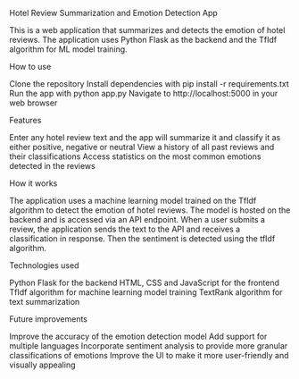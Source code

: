 Hotel Review Summarization and Emotion Detection App

This is a web application that summarizes and detects the emotion of hotel reviews. The application uses Python Flask as the backend and the TfIdf algorithm for ML model training.

How to use

Clone the repository
Install dependencies with pip install -r requirements.txt
Run the app with python app.py
Navigate to http://localhost:5000 in your web browser

Features

Enter any hotel review text and the app will summarize it and classify it as either positive, negative or neutral
View a history of all past reviews and their classifications
Access statistics on the most common emotions detected in the reviews

How it works

The application uses a machine learning model trained on the TfIdf algorithm to detect the emotion of hotel reviews. The model is hosted on the backend and is accessed via an API endpoint. When a user submits a review, the application sends the text to the API and receives a classification in response. Then the sentiment is detected using the tfIdf algorithm.


Technologies used

Python Flask for the backend
HTML, CSS and JavaScript for the frontend
TfIdf algorithm for machine learning model training
TextRank algorithm for text summarization

Future improvements

Improve the accuracy of the emotion detection model
Add support for multiple languages
Incorporate sentiment analysis to provide more granular classifications of emotions
Improve the UI to make it more user-friendly and visually appealing

